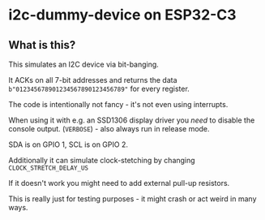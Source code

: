 # i2c-dummy-device on ESP32-C3

## What is this?

This simulates an I2C device via bit-banging.

It ACKs on all 7-bit addresses and returns the data `b"012345678901234567890123456789"` for every register.

The code is intentionally not fancy - it's not even using interrupts.

When using it with e.g. an SSD1306 display driver you *need* to disable the console output. (`VERBOSE`) - also always run in release mode.

SDA is on GPIO 1, SCL is on GPIO 2.

Additionally it can simulate clock-stetching by changing `CLOCK_STRETCH_DELAY_US`

If it doesn't work you might need to add external pull-up resistors.

This is really just for testing purposes - it might crash or act weird in many ways.
